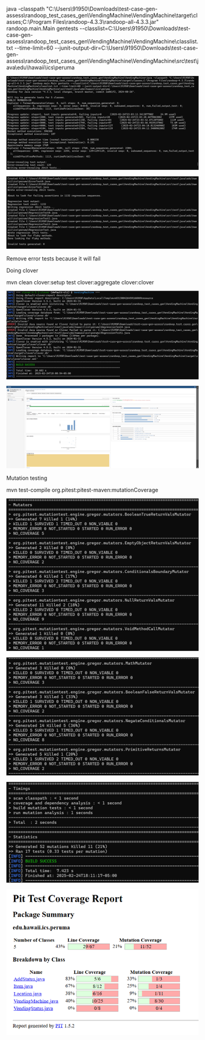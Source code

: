 java -classpath "C:\Users\91950\Downloads\test-case-gen-assess\randoop_test_cases_gen\VendingMachine\VendingMachine\target\classes;C:\Program Files\randoop-4.3.3\randoop-all-4.3.3.jar" randoop.main.Main gentests --classlist=C:\Users\91950\Downloads\test-case-gen-assess\randoop_test_cases_gen\VendingMachine\VendingMachine\classlist.txt --time-limit=60 --junit-output-dir=C:\Users\91950\Downloads\test-case-gen-assess\randoop_test_cases_gen\VendingMachine\VendingMachine\src\test\java\edu\hawaii\ics\peruma

![img.png](img.png)

![img_1.png](img_1.png)

Remove error tests because it will fail 

Doing clover

mvn clean clover:setup test clover:aggregate clover:clover

![img_2.png](img_2.png)

![img_3.png](img_3.png)

Mutation testing

mvn test-compile org.pitest:pitest-maven:mutationCoverage

![img_4.png](img_4.png)

![img_5.png](img_5.png)

![img_6.png](img_6.png)

![img_7.png](img_7.png)